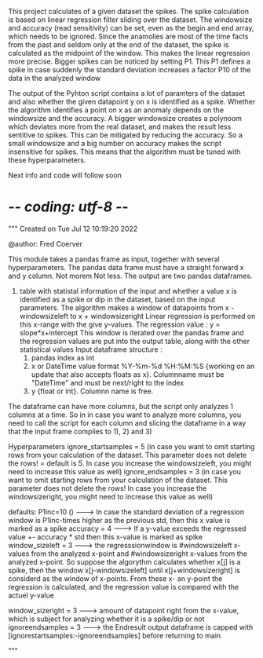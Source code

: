 This project calculates of a given dataset the spikes. The spike calculation is based on linear regression filter sliding over the dataset. 
The windowsize and accuracy (read sensitivity) can be set, even as the begin and end array, which needs to be ignored.
Since the anamolies are most of the time facts from the past and seldom only at the end of the dataset, the spike is calculated as the midpoint of the window. 
This makes the linear regression more precise. Bigger spikes can be noticed by setting P1. 
This P1 defines a spike in case suddenly the standard deviation increases a factor P10 of the data in the analyzed window

The output of the Pyhton script contains a lot of paramters of the dataset and also whether the given datapoint y on x is identified as a spike. 
Whether the algorithm identifies a point on x as an anomaly depends on the windowsize and the accuracy. 
A bigger windowsize creates a polynoom which deviates more from the real dataset, and makes the result less sentitive to spikes. 
This can be mitigated by reducing the accuracy. So a small windowsize and a big number on accuracy makes the script insensitive for spikes.
This means that the algorithm must be tuned with these hyperparameters.

Next info and code will follow soon
# -*- coding: utf-8 -*-
"""
Created on Tue Jul 12 10:19:20 2022

@author: Fred Coerver

This module takes a pandas frame as input, together with several hyperparameters. 
The pandas data frame must have a straight forward x and y column. Not morem Not less.
The output are two pandas dataframes.
1) table with statistal information of the input and whether a value x is identified as a spike or dip in the
dataset, based on the input parameters. The algorithm makes a window of datapoints from x - windowsizeleft to  x + windowsizeright
Linear regression is performed on this x-range with the give y-values. The regression value : y = slope*x+intercept
This window is iterated over the pandas frame and the regression values are put into the output table, along with the other statistical values
Input dataframe structure :
    1) pandas index as int
    2) x or DateTime value format %Y-%m-%d %H:%M:%S {working on an update that also accepts floats as x}. 
    Columnname must be "DateTime" and must be next/right to the index
    3) y {float or int}. Columnn name is free. 

The dataframe can have more columns, but the script only analyzes 1 columns at a time.
So in in case you want to analyze more columns, you need to call the script for each column and slicing 
the dataframe in a way that the input frame complies to 1), 2) and 3)

Hyperparameters
ignore_startsamples = 5 (in case you want to omit starting rows from your calculation of the dataset. 
                         This parameter does not delete the rows! = default is 5. 
                         In case you increase the windowsizeleft, you might need to increase this value as well)
ignore_endsamples = 3 (in case you want to omit starting rows from your calculation of the dataset. 
                         This parameter does not delete the rows! 
                         In case you increase the windowsizeright, you might need to increase this value as well)

defaults:
P1inc=10 ()                  ---> In case the standard deviation of a regression window is P1inc-times higher as the previous std, 
                                  then this x value is marked as a spike
accuracy = 4                 ---> If a y-value exceeds the regressed value +- accuracy * std then this x-value is marked as spike
window_sizeleft = 3          ---> the regresssionwindow is #windowsizeleft x-values from the analyzed x-point and #windowsizeright x-values
                                  from the analyzed x-point. So suppose the algorythm calculates whether x[j] is a spike, 
                                  then the window x[j-windowsizeleft] until x[j+windowsizeright] is considerd as the window of x-points.
                                  From these x- an y-point the regression is calculated, and the regression value is compared with the actuel y-value
                                  
window_sizeright = 3         ---> amount of datapoint right from the x-value, which is subject for analyzing whether it is a spike/dip or not
ignoreendsamples = 3         ---> the Endresult output dataframe is capped with [ignorestartsamples:-ignoreendsamples] before returning to main


"""
